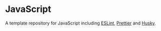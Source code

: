 # JavaScript

A template repository for JavaScript including [ESLint](https://eslint.org/), [Prettier](https://prettier.io/) and [Husky](https://typicode.github.io/husky/#/).
